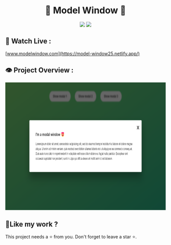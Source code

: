 <h1 align="center">💫 Model Window 💫</h1>

<p align="center"><img src="https://img.shields.io/badge/Created_By-Sayantan_Bera-blue"> <img src="https://img.shields.io/badge/Using-HTML_CSS_JAVASCRIPT-red"></p>

<h2>🚀 Watch Live :</h2>

[www.modelwindow.com](https://model-window25.netlify.app/)

<h2>👁️ Project Overview :</h2>

<img src="./Overview/Screenshot (75).png" alt="shields" width="800" height="400&quot;/">

<h2> 💖Like my work ?</h2>

This project needs a ⭐️ from you. Don't forget to leave a star ⭐️.
